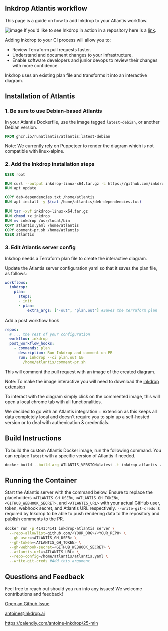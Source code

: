 ## Inkdrop Atlantis workflow
This page is a guide on how to add Inkdrop to your Atlantis workflow.

![image](https://github.com/inkdrop-org/inkdrop-ci-chrome-extension/assets/86591160/ebcd7d11-3827-43cc-9e42-2307877a2023)
If you'd like to see Inkdrop in action in a repository here is a [link](https://github.com/inkdrop-org/inkdrop-atlantis-example/pull/2).

Adding inkdrop to your CI process will allow you to:

- Review Terraform pull requests faster.
- Understand and document changes to your infrastructure.
- Enable software developers and junior devops to review their changes with more confidence.

Inkdrop uses an existing plan file and transforms it into an interactive diagram.

## Installation of Atlantis

### 1. Be sure to use Debian-based Atlantis
In your Atlantis Dockerfile, use the image tagged `latest-debian`, or another Debian version. 

```Dockerfile
FROM ghcr.io/runatlantis/atlantis:latest-debian
```
Note: We currently rely on Puppeteer to render the diagram which is not compatible with linux-alpine.

### 2. Add the Inkdrop installation steps
```Dockerfile
USER root

RUN curl --output inkdrop-linux-x64.tar.gz -L https://github.com/inkdrop-org/inkdrop-visualizer/releases/latest/download/inkdrop-linux-x64.tar.gz
RUN apt update

COPY deb-dependencies.txt /home/atlantis
RUN apt install -y $(cat /home/atlantis/deb-dependencies.txt)

RUN tar -xvf inkdrop-linux-x64.tar.gz
RUN chmod +x inkdrop
RUN mv inkdrop /usr/local/bin
COPY atlantis.yaml /home/atlantis
COPY comment-pr.sh /home/atlantis
USER atlantis
```

### 3. Edit Atlantis server config
Inkdrop needs a Terraform plan file to create the interactive diagram.

Update the Atlantis server configuration yaml so that it saves the plan file, as follows:
```yaml
workflows:
  inkdrop:
    plan:
      steps:
      - init
      - plan:
          extra_args: ["-out", "plan.out"] #Saves the terraform plan
```

Add a post workflow hook
```yaml
repos:
  # ... the rest of your configuration
  workflow: inkdrop
  post_workflow_hooks:
    - commands: plan
      description: Run Inkdrop and comment on PR
      run: inkdrop --ci plan.out &&
        /home/atlantis/comment-pr.sh
```

This will comment the pull request with an image of the created diagram.

Note: To make the image interactive you will need to download the [inkdrop extension](https://chromewebstore.google.com/detail/visualize-your-terraform/pddpcicnnongifmhilbamagnhiiibkki) 

To interact with the diagram simply click on the commented image, this will open a local chrome tab with all functionalities.

We decided to go with an Atlantis integration + extension as this keeps all data completely local and doesn't require you to spin up a self-hosted version or to deal with authenication & credentials.


## Build Instructions
To build the custom Atlantis Docker image, run the following command. You can replace `latest` with a specific version of Atlantis if needed.

```bash
docker build --build-arg ATLANTIS_VERSION=latest -t inkdrop-atlantis .
```

## Running the Container
Start the Atlantis server with the command below. Ensure to replace the placeholders `<ATLANTIS_GH_USER>`, `<ATLANTIS_GH_TOKEN>`, `<GITHUB_WEBHOOK_SECRET>`, and `<ATLANTIS_URL>` with your actual GitHub user, token, webhook secret, and Atlantis URL respectively.
`--write-git-creds` is required by Inkdrop to be able to push rendering data to the repository and publish comments to the PR.

```bash
docker run -p 4141:4141 inkdrop-atlantis server \
  --repo-allowlist=github.com/<YOUR_ORG>/<YOUR_REPO> \
  --gh-user=<ATLANTIS_GH_USER> \
  --gh-token=<ATLANTIS_GH_TOKEN> \
  --gh-webhook-secret=<GITHUB_WEBHOOK_SECRET> \
  --atlantis-url=<ATLANTIS_URL> \
  --repo-config=/home/atlantis/atlantis.yaml \
  --write-git-creds #Add this argument
```


## Questions and Feedback
Feel free to reach out should you run into any issues! We welcome contributions and feedback!

[Open an Github Issue](https://github.com/inkdrop-org/inkdrop-visualizer/issues/new)

antoine@inkdrop.ai

https://calendly.com/antoine-inkdrop/25-min
